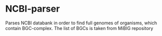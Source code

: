 # NCBI-parser
Parses NCBI databank in order to find full genomes of organisms, which contain BGC-complex. The list of BGCs is taken from MiBIG repository
